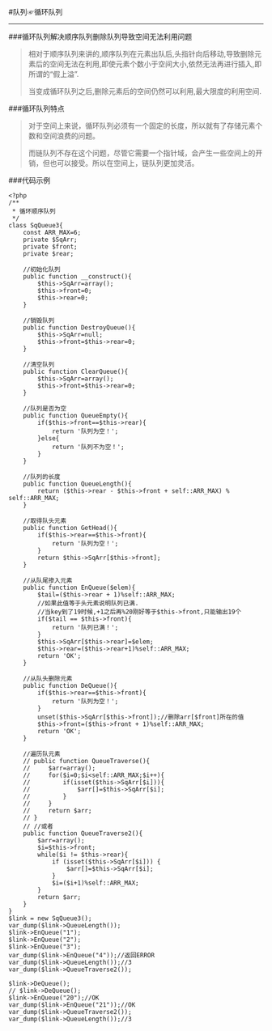 #队列☞循环队列
***
###循环队列解决顺序队列删除队列导致空间无法利用问题
>相对于顺序队列来讲的,顺序队列在元素出队后,头指针向后移动,导致删除元素后的空间无法在利用,即使元素个数小于空间大小,依然无法再进行插入,即所谓的“假上溢”.
>
>当变成循环队列之后,删除元素后的空间仍然可以利用,最大限度的利用空间.

###循环队列特点
>对于空间上来说，循环队列必须有一个固定的长度，所以就有了存储元素个数和空间浪费的问题。
>
>而链队列不存在这个问题，尽管它需要一个指针域，会产生一些空间上的开销，但也可以接受。所以在空间上，链队列更加灵活。

###代码示例
	
	<?php
	/**
	 * 循环顺序队列
	 */
	class SqQueue3{
	    const ARR_MAX=6;
	    private $SqArr;
	    private $front;
	    private $rear;
	 
	    //初始化队列
	    public function __construct(){
	        $this->SqArr=array();
	        $this->front=0;
	        $this->rear=0;
	    }
	 
	    //销毁队列
	    public function DestroyQueue(){
	        $this->SqArr=null;
	        $this->front=$this->rear=0;
	    }
	 
	    //清空队列
	    public function ClearQueue(){
	        $this->SqArr=array();
	        $this->front=$this->rear=0;
	    }
	 
	    //队列是否为空
	    public function QueueEmpty(){
	        if($this->front==$this->rear){
	            return '队列为空！';
	        }else{
	            return '队列不为空！';
	        }
	    }
	 
	    //队列的长度
	    public function QueueLength(){
	        return ($this->rear - $this->front + self::ARR_MAX) % self::ARR_MAX;
	    }
	 
	    //取得队头元素
	    public function GetHead(){
	        if($this->rear==$this->front){
	            return '队列为空！';
	        }
	        return $this->SqArr[$this->front];
	    }
	 
	    //从队尾掺入元素
	    public function EnQueue($elem){
	        $tail=($this->rear + 1)%self::ARR_MAX;
	        //如果此值等于头元素说明队列已满.
	        //当key到了19时候,+1之后再%20刚好等于$this->front,只能输出19个
	        if($tail == $this->front){
	            return '队列已满！';
	        }
	        $this->SqArr[$this->rear]=$elem;
	        $this->rear=($this->rear+1)%self::ARR_MAX;
	        return 'OK';
	    }
	 
	    //从队头删除元素
	    public function DeQueue(){
	        if($this->rear==$this->front){
	            return '队列为空！';
	        }
	        unset($this->SqArr[$this->front]);//删除arr[$front]所在的值
	        $this->front=($this->front + 1)%self::ARR_MAX;
	        return 'OK';
	    }
	 
	    //遍历队元素
	    // public function QueueTraverse(){
	    //     $arr=array();
	    //     for($i=0;$i<self::ARR_MAX;$i++){
	    //         if(isset($this->SqArr[$i])){
	    //             $arr[]=$this->SqArr[$i];
	    //         }
	    //     }
	    //     return $arr;
	    // }
	    // //或者
	    public function QueueTraverse2(){
	        $arr=array();
	        $i=$this->front;
	        while($i != $this->rear){
	            if (isset($this->SqArr[$i])) {
	                $arr[]=$this->SqArr[$i];
	            }
	            $i=($i+1)%self::ARR_MAX;
	        }
	        return $arr;
	    }
	}
	$link = new SqQueue3();
	var_dump($link->QueueLength());
	$link->EnQueue("1");
	$link->EnQueue("2");
	$link->EnQueue("3");
	var_dump($link->EnQueue("4"));//返回ERROR
	var_dump($link->QueueLength());//3
	var_dump($link->QueueTraverse2());
	
	$link->DeQueue();
	// $link->DeQueue();
	$link->EnQueue("20");//OK
	var_dump($link->EnQueue("21"));//OK
	var_dump($link->QueueTraverse2());
	var_dump($link->QueueLength());//3